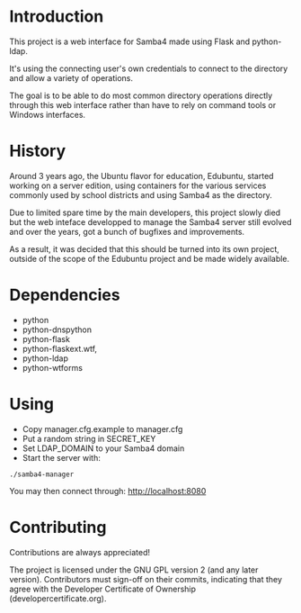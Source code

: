# Introduction
This project is a web interface for Samba4 made using Flask and python-ldap.

It's using the connecting user's own credentials to connect to the
directory and allow a variety of operations.

The goal is to be able to do most common directory operations directly
through this web interface rather than have to rely on command tools or
Windows interfaces.

# History
Around 3 years ago, the Ubuntu flavor for education, Edubuntu, started
working on a server edition, using containers for the various services
commonly used by school districts and using Samba4 as the directory.

Due to limited spare time by the main developers, this project slowly
died but the web inteface developped to manage the Samba4 server still
evolved and over the years, got a bunch of bugfixes and improvements.

As a result, it was decided that this should be turned into its own
project, outside of the scope of the Edubuntu project and be made widely
available.

# Dependencies
 * python
 * python-dnspython
 * python-flask
 * python-flaskext.wtf,
 * python-ldap
 * python-wtforms

# Using

 * Copy manager.cfg.example to manager.cfg
 * Put a random string in SECRET\_KEY
 * Set LDAP\_DOMAIN to your Samba4 domain
 * Start the server with:

```
./samba4-manager
```

You may then connect through: [http://localhost:8080](http://localhost:8080)

# Contributing
Contributions are always appreciated!

The project is licensed under the GNU GPL version 2 (and any later version).
Contributors must sign-off on their commits, indicating that they agree with
the Developer Certificate of Ownership (developercertificate.org).

